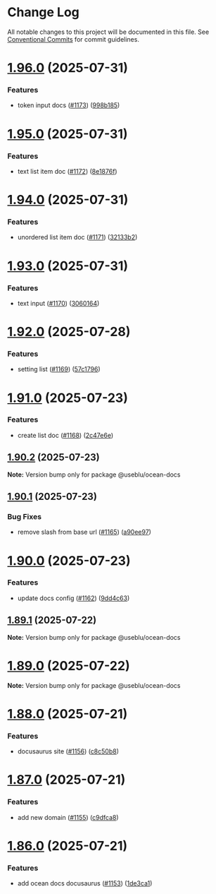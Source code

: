# Change Log

All notable changes to this project will be documented in this file.
See [Conventional Commits](https://conventionalcommits.org) for commit guidelines.

# [1.96.0](https://github.com/ocean-ds/ocean-web/compare/v1.95.0...v1.96.0) (2025-07-31)

### Features

- token input docs ([#1173](https://github.com/ocean-ds/ocean-web/issues/1173)) ([998b185](https://github.com/ocean-ds/ocean-web/commit/998b185f70f543e2a413ef94092509d9a28ff514))

# [1.95.0](https://github.com/ocean-ds/ocean-web/compare/v1.94.0...v1.95.0) (2025-07-31)

### Features

- text list item doc ([#1172](https://github.com/ocean-ds/ocean-web/issues/1172)) ([8e1876f](https://github.com/ocean-ds/ocean-web/commit/8e1876fe5ed2f1362d8df4fff2c71ae0feca2c63))

# [1.94.0](https://github.com/ocean-ds/ocean-web/compare/v1.93.0...v1.94.0) (2025-07-31)

### Features

- unordered list item doc ([#1171](https://github.com/ocean-ds/ocean-web/issues/1171)) ([32133b2](https://github.com/ocean-ds/ocean-web/commit/32133b25988aeb5c0176e6f7b1ca5f0ec7488c4c))

# [1.93.0](https://github.com/ocean-ds/ocean-web/compare/v1.92.0...v1.93.0) (2025-07-31)

### Features

- text input ([#1170](https://github.com/ocean-ds/ocean-web/issues/1170)) ([3060164](https://github.com/ocean-ds/ocean-web/commit/30601642568a0c245225d41ea6fc4a498b9631d4))

# [1.92.0](https://github.com/ocean-ds/ocean-web/compare/v1.91.0...v1.92.0) (2025-07-28)

### Features

- setting list ([#1169](https://github.com/ocean-ds/ocean-web/issues/1169)) ([57c1796](https://github.com/ocean-ds/ocean-web/commit/57c1796b0ae2b26ee5a64e473054a571e88d4bfd))

# [1.91.0](https://github.com/ocean-ds/ocean-web/compare/v1.90.2...v1.91.0) (2025-07-23)

### Features

- create list doc ([#1168](https://github.com/ocean-ds/ocean-web/issues/1168)) ([2c47e6e](https://github.com/ocean-ds/ocean-web/commit/2c47e6e63ff7e8307283963b93b8e88449c2d658))

## [1.90.2](https://github.com/ocean-ds/ocean-web/compare/v1.90.1...v1.90.2) (2025-07-23)

**Note:** Version bump only for package @useblu/ocean-docs

## [1.90.1](https://github.com/ocean-ds/ocean-web/compare/v1.90.0...v1.90.1) (2025-07-23)

### Bug Fixes

- remove slash from base url ([#1165](https://github.com/ocean-ds/ocean-web/issues/1165)) ([a90ee97](https://github.com/ocean-ds/ocean-web/commit/a90ee9737db572ef1260e606663778578b28c3a4))

# [1.90.0](https://github.com/ocean-ds/ocean-web/compare/v1.89.1...v1.90.0) (2025-07-23)

### Features

- update docs config ([#1162](https://github.com/ocean-ds/ocean-web/issues/1162)) ([9dd4c63](https://github.com/ocean-ds/ocean-web/commit/9dd4c6313303ad16b3204f49280fa4f477573fff))

## [1.89.1](https://github.com/ocean-ds/ocean-web/compare/v1.89.0...v1.89.1) (2025-07-22)

**Note:** Version bump only for package @useblu/ocean-docs

# [1.89.0](https://github.com/ocean-ds/ocean-web/compare/v1.88.0...v1.89.0) (2025-07-22)

**Note:** Version bump only for package @useblu/ocean-docs

# [1.88.0](https://github.com/ocean-ds/ocean-web/compare/v1.87.0...v1.88.0) (2025-07-21)

### Features

- docusaurus site ([#1156](https://github.com/ocean-ds/ocean-web/issues/1156)) ([c8c50b8](https://github.com/ocean-ds/ocean-web/commit/c8c50b858be30b0284fa3141550ebda00f25dde2))

# [1.87.0](https://github.com/ocean-ds/ocean-web/compare/v1.86.0...v1.87.0) (2025-07-21)

### Features

- add new domain ([#1155](https://github.com/ocean-ds/ocean-web/issues/1155)) ([c9dfca8](https://github.com/ocean-ds/ocean-web/commit/c9dfca856594598da365b0a33c2f8d9e7023be51))

# [1.86.0](https://github.com/ocean-ds/ocean-web/compare/v1.85.0...v1.86.0) (2025-07-21)

### Features

- add ocean docs docusaurus ([#1153](https://github.com/ocean-ds/ocean-web/issues/1153)) ([1de3ca1](https://github.com/ocean-ds/ocean-web/commit/1de3ca136705d14cea29a35c78dc01f397fd46f3))
